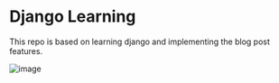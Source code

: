 # Django Learning
This repo is based on learning django and implementing the blog post features.

![image](https://user-images.githubusercontent.com/82629645/226961631-1f940e07-d88b-4039-bee8-96c78e283ff0.png)

